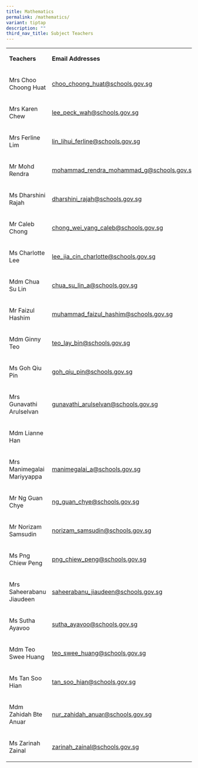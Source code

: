 ```yaml
---
title: Mathematics
permalink: /mathematics/
variant: tiptap
description: ""
third_nav_title: Subject Teachers
---
```

<p></p>
<table style="minWidth: 50px">
<colgroup>
<col>
<col>
</colgroup>
<tbody>
<tr>
<td rowspan="1" colspan="1">
<p><strong>Teachers</strong>
</p>
</td>
<td rowspan="1" colspan="1">
<p><strong>Email Addresses</strong>
</p>
</td>
</tr>
<tr>
<td rowspan="1" colspan="1">
<p>Mrs Choo Choong Huat</p>
</td>
<td rowspan="1" colspan="1">
<p><a href="mailto:phua_si_ying@schools.gov.sg" rel="noopener noreferrer nofollow" target="_blank">choo_choong_huat@schools.gov.sg</a>
</p>
</td>
</tr>
<tr>
<td rowspan="1" colspan="1">
<p>Mrs Karen Chew</p>
</td>
<td rowspan="1" colspan="1">
<p><a href="mailto:phua_si_ying@schools.gov.sg" rel="noopener noreferrer nofollow" target="_blank">lee_peck_wah@schools.gov.sg</a>
</p>
</td>
</tr>
<tr>
<td rowspan="1" colspan="1">
<p>Mrs Ferline Lim</p>
</td>
<td rowspan="1" colspan="1">
<p><a href="mailto:phua_si_ying@schools.gov.sg" rel="noopener noreferrer nofollow" target="_blank">lin_lihui_ferline@schools.gov.sg</a>
</p>
</td>
</tr>
<tr>
<td rowspan="1" colspan="1">
<p>Mr Mohd Rendra</p>
</td>
<td rowspan="1" colspan="1">
<p><a href="mailto:phua_si_ying@schools.gov.sg" rel="noopener noreferrer nofollow" target="_blank">mohammad_rendra_mohammad_g@schools.gov.sg</a>
</p>
</td>
</tr>
<tr>
<td rowspan="1" colspan="1">
<p>Ms Dharshini Rajah</p>
</td>
<td rowspan="1" colspan="1">
<p><a href="mailto:phua_si_ying@schools.gov.sg" rel="noopener noreferrer nofollow" target="_blank">dharshini_rajah@schools.gov.sg</a>
</p>
</td>
</tr>
<tr>
<td rowspan="1" colspan="1">
<p>Mr Caleb Chong</p>
</td>
<td rowspan="1" colspan="1">
<p><a href="mailto:phua_si_ying@schools.gov.sg" rel="noopener noreferrer nofollow" target="_blank">chong_wei_yang_caleb@schools.gov.sg</a>
</p>
</td>
</tr>
<tr>
<td rowspan="1" colspan="1">
<p>Ms Charlotte Lee</p>
</td>
<td rowspan="1" colspan="1">
<p><a href="mailto:phua_si_ying@schools.gov.sg" rel="noopener noreferrer nofollow" target="_blank">lee_jia_cin_charlotte@schools.gov.sg</a>
</p>
</td>
</tr>
<tr>
<td rowspan="1" colspan="1">
<p>Mdm Chua Su Lin</p>
</td>
<td rowspan="1" colspan="1">
<p><a href="mailto:phua_si_ying@schools.gov.sg" rel="noopener noreferrer nofollow" target="_blank">chua_su_lin_a@schools.gov.sg</a>
</p>
</td>
</tr>
<tr>
<td rowspan="1" colspan="1">
<p>Mr Faizul Hashim</p>
</td>
<td rowspan="1" colspan="1">
<p><a href="mailto:phua_si_ying@schools.gov.sg" rel="noopener noreferrer nofollow" target="_blank">muhammad_faizul_hashim@schools.gov.sg</a>
</p>
</td>
</tr>
<tr>
<td rowspan="1" colspan="1">
<p>Mdm Ginny Teo</p>
</td>
<td rowspan="1" colspan="1">
<p><a href="mailto:phua_si_ying@schools.gov.sg" rel="noopener noreferrer nofollow" target="_blank">teo_lay_bin@schools.gov.sg</a>
</p>
</td>
</tr>
<tr>
<td rowspan="1" colspan="1">
<p>Ms Goh Qiu Pin</p>
</td>
<td rowspan="1" colspan="1">
<p><a href="mailto:phua_si_ying@schools.gov.sg" rel="noopener noreferrer nofollow" target="_blank">goh_qiu_pin@schools.gov.sg</a>
</p>
</td>
</tr>
<tr>
<td rowspan="1" colspan="1">
<p>Mrs Gunavathi Arulselvan</p>
</td>
<td rowspan="1" colspan="1">
<p><a href="mailto:phua_si_ying@schools.gov.sg" rel="noopener noreferrer nofollow" target="_blank">gunavathi_arulselvan@schools.gov.sg</a>
</p>
</td>
</tr>
<tr>
<td rowspan="1" colspan="1">
<p>Mdm Lianne Han</p>
</td>
<td rowspan="1" colspan="1">
<p></p>
</td>
</tr>
<tr>
<td rowspan="1" colspan="1">
<p>Mrs Manimegalai Mariyyappa</p>
</td>
<td rowspan="1" colspan="1">
<p><a href="mailto:phua_si_ying@schools.gov.sg" rel="noopener noreferrer nofollow" target="_blank">manimegalai_a@schools.gov.sg</a>
</p>
</td>
</tr>
<tr>
<td rowspan="1" colspan="1">
<p>Mr Ng Guan Chye</p>
</td>
<td rowspan="1" colspan="1">
<p><a href="mailto:phua_si_ying@schools.gov.sg" rel="noopener noreferrer nofollow" target="_blank">ng_guan_chye@schools.gov.sg</a>
</p>
</td>
</tr>
<tr>
<td rowspan="1" colspan="1">
<p>Mr Norizam Samsudin</p>
</td>
<td rowspan="1" colspan="1">
<p><a href="mailto:phua_si_ying@schools.gov.sg" rel="noopener noreferrer nofollow" target="_blank">norizam_samsudin@schools.gov.sg</a>
</p>
</td>
</tr>
<tr>
<td rowspan="1" colspan="1">
<p>Ms Png Chiew Peng</p>
</td>
<td rowspan="1" colspan="1">
<p><a href="mailto:phua_si_ying@schools.gov.sg" rel="noopener noreferrer nofollow" target="_blank">png_chiew_peng@schools.gov.sg</a>
</p>
</td>
</tr>
<tr>
<td rowspan="1" colspan="1">
<p>Mrs Saheerabanu Jiaudeen</p>
</td>
<td rowspan="1" colspan="1">
<p><a href="mailto:phua_si_ying@schools.gov.sg" rel="noopener noreferrer nofollow" target="_blank">saheerabanu_jiaudeen@schools.gov.sg</a>
</p>
</td>
</tr>
<tr>
<td rowspan="1" colspan="1">
<p>Ms Sutha Ayavoo</p>
</td>
<td rowspan="1" colspan="1">
<p><a href="mailto:phua_si_ying@schools.gov.sg" rel="noopener noreferrer nofollow" target="_blank">sutha_ayavoo@schools.gov.sg</a>
</p>
</td>
</tr>
<tr>
<td rowspan="1" colspan="1">
<p>Mdm Teo Swee Huang</p>
</td>
<td rowspan="1" colspan="1">
<p><a href="mailto:phua_si_ying@schools.gov.sg" rel="noopener noreferrer nofollow" target="_blank">teo_swee_huang@schools.gov.sg</a>
</p>
</td>
</tr>
<tr>
<td rowspan="1" colspan="1">
<p>Ms Tan Soo Hian</p>
</td>
<td rowspan="1" colspan="1">
<p><a href="mailto:phua_si_ying@schools.gov.sg" rel="noopener noreferrer nofollow" target="_blank">tan_soo_hian@schools.gov.sg</a>
</p>
</td>
</tr>
<tr>
<td rowspan="1" colspan="1">
<p>Mdm Zahidah Bte Anuar</p>
</td>
<td rowspan="1" colspan="1">
<p><a href="mailto:phua_si_ying@schools.gov.sg" rel="noopener noreferrer nofollow" target="_blank">nur_zahidah_anuar@schools.gov.sg</a>
</p>
</td>
</tr>
<tr>
<td rowspan="1" colspan="1">
<p>Ms Zarinah Zainal</p>
</td>
<td rowspan="1" colspan="1">
<p><a href="mailto:phua_si_ying@schools.gov.sg" rel="noopener noreferrer nofollow" target="_blank">zarinah_zainal@schools.gov.sg</a>
</p>
</td>
</tr>
</tbody>
</table>
<p></p>